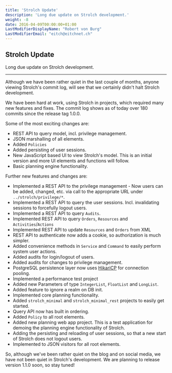 ```yaml
---
title: 'Strolch Update'
description: 'Long due update on Strolch development.'
weight: -8
date: 2016-04-09T00:00:00+01:00
LastModifierDisplayName: "Robert von Burg"
LastModifierEmail: "eitch@eitchnet.ch"
---
```


## Strolch Update

Long due update on Strolch development.

-------

Although we have been rather quiet in the last couple of months, anyone viewing
Strolch's commit log, will see that we certainly didn't halt Strolch
development.

We have been hard at work, using Strolch in projects, which required many new
features and fixes. The commit log shows as of today over 180 commits since the
release tag 1.0.0.

Some of the most exciting changes are:

* REST API to query model, incl. privilege management.
* JSON marshalling of all elements.
* Added `Policies`
* Added persisting of user sessions.
* New JavaScript based UI to view Strolch's model. This is an initial version
  and more UI elements and functions will follow.
* Basic planning engine functionality.

Further new features and changes are:

* Implemented a REST API to the privilege management - Now users can be added,
  changed, etc. via call to the appropriate URL under `../strolch/privilege/*`.
* Implemented a REST API to query the user sessions. Incl. invalidating sessions
  to forcefully logout users.
* Implemented a REST API to query `Audits`.
* Implemented REST API to query `Orders`, `Resources` and `Activities`/`Actions`
* Implemented REST API to update `Resources` and `Orders` from XML
* REST API to authenticate now adds a cookie, so authorization is much simpler.
* Added convenience methods in `Service` and `Command` to easily perform system user
  actions.
* Added audits for login/logout of users.
* Added audits for changes to privilege management.
* PostgreSQL persistence layer now
  uses [HikariCP](https://github.com/brettwooldridge/HikariCP "{target='_blank'}")
  for connection pooling.
* Implemented a performance test project
* Added new Parameters of type `IntegerList`, `FloatList` and `LongList`.
* Added feature to ignore a realm on DB init.
* Implemented core planning functionality.
* Added `strolch_minimal` and `strolch_minimal_rest` projects to easily get started.
* Query API now has built in ordering.
* Added `Policy` to all root elements.
* Added new planning web app project. This is a test application for demoing the
  planning engine functionality of Strolch.
* Adding the persisting and reloading of user sessions, so that a new start of
  Strolch does not logout users.
* Implemented to JSON visitors for all root elements.

So, although we've been rather quiet on the blog and on social media, we have
not been quiet in Strolch's development. We are planning to release version
1.1.0 soon, so stay tuned!



